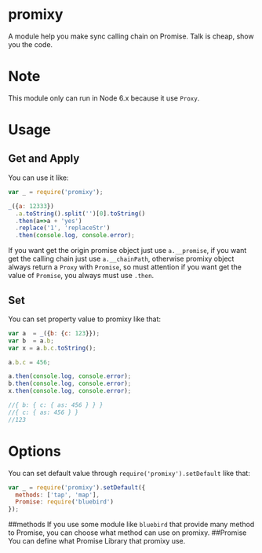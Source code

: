 # promixy
A module help you make sync calling chain on Promise.
Talk is cheap, show you the code.

# Note
This module only can run in Node 6.x because it use `Proxy`.

# Usage
## Get and Apply
You can use it like:

```javascript
var _ = require('promixy');

_({a: 12333})
  .a.toString().split('')[0].toString()
  .then(a=>a + 'yes')
  .replace('1', 'replaceStr')
  .then(console.log, console.error);
```
If you want get the origin promise object just use `a.__promise`,
if you want get the calling chain just use `a.__chainPath`,
otherwise promixy object always return a `Proxy` with `Promise`,
so must attention if you want get the value of `Promise`, you always must use `.then`.

## Set

You can set property value to promixy like that:
```javascript
var a  = _({b: {c: 123}});
var b  = a.b;
var x = a.b.c.toString();

a.b.c = 456;

a.then(console.log, console.error);
b.then(console.log, console.error);
x.then(console.log, console.error);

//{ b: { c: { as: 456 } } }
//{ c: { as: 456 } }
//123
```

# Options
You can set default value through `require('promixy').setDefault` like that:

```javascript
var _ = require('promixy').setDefault({
  methods: ['tap', 'map'],
  Promise: require('bluebird')
});
```
##methods
If you use some module like `bluebird` that provide many method to Promise, you can choose what method can use on promixy.
##Promise
You can define what Promise Library that promixy use.
